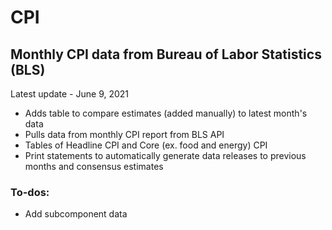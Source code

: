 # CPI

## Monthly CPI data from Bureau of Labor Statistics (BLS)

Latest update - June 9, 2021
- Adds table to compare estimates (added manually) to latest month's data
- Pulls data from monthly CPI report from BLS API
- Tables of Headline CPI and Core (ex. food and energy) CPI
- Print statements to automatically generate data releases to previous months and consensus estimates

### To-dos:
- Add subcomponent data
